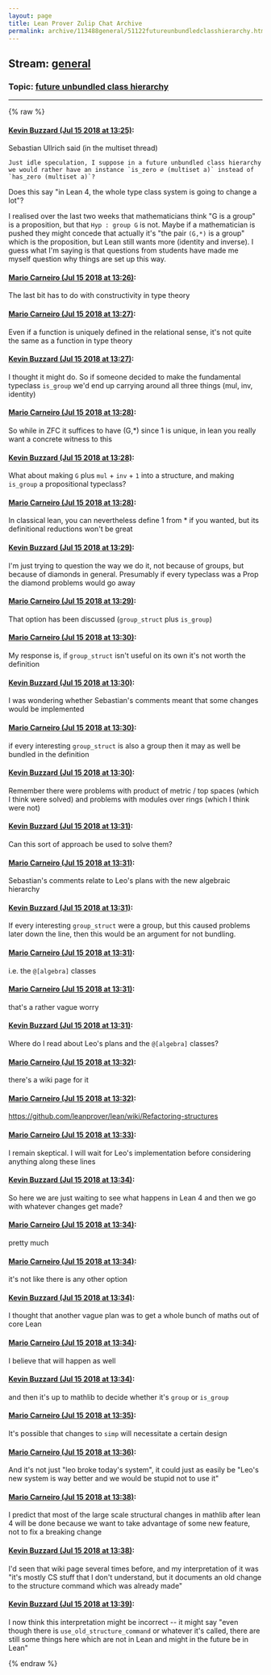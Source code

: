 ```yaml
---
layout: page
title: Lean Prover Zulip Chat Archive 
permalink: archive/113488general/51122futureunbundledclasshierarchy.html
---
```


## Stream: [general](index.html)
### Topic: [future unbundled class hierarchy](51122futureunbundledclasshierarchy.html)

---


{% raw %}
#### [ Kevin Buzzard (Jul 15 2018 at 13:25)](https://leanprover.zulipchat.com/#narrow/stream/113488-general/topic/future%20unbundled%20class%20hierarchy/near/129698387):
Sebastian Ullrich said (in the multiset thread)

```quote
Just idle speculation, I suppose in a future unbundled class hierarchy we would rather have an instance `is_zero ∅ (multiset a)` instead of `has_zero (multiset a)`?
```

Does this say "in Lean 4, the whole type class system is going to change a lot"? 

I realised over the last two weeks that mathematicians think "G is a group" is a proposition, but that `Hyp : group G` is not. Maybe if a mathematician is pushed they might concede that actually it's "the pair `(G,*)` is a group" which is the proposition, but Lean still wants more (identity and inverse). I guess what I'm saying is that questions from students have made me myself question why things are set up this way.

#### [ Mario Carneiro (Jul 15 2018 at 13:26)](https://leanprover.zulipchat.com/#narrow/stream/113488-general/topic/future%20unbundled%20class%20hierarchy/near/129698439):
The last bit has to do with constructivity in type theory

#### [ Mario Carneiro (Jul 15 2018 at 13:27)](https://leanprover.zulipchat.com/#narrow/stream/113488-general/topic/future%20unbundled%20class%20hierarchy/near/129698457):
Even if a function is uniquely defined in the relational sense, it's not quite the same as a function in type theory

#### [ Kevin Buzzard (Jul 15 2018 at 13:27)](https://leanprover.zulipchat.com/#narrow/stream/113488-general/topic/future%20unbundled%20class%20hierarchy/near/129698464):
I thought it might do. So if someone decided to make the fundamental typeclass `is_group` we'd end up carrying around all three things (mul, inv, identity)

#### [ Mario Carneiro (Jul 15 2018 at 13:28)](https://leanprover.zulipchat.com/#narrow/stream/113488-general/topic/future%20unbundled%20class%20hierarchy/near/129698510):
So while in ZFC it suffices to have (G,*) since 1 is unique, in lean you really want a concrete witness to this

#### [ Kevin Buzzard (Jul 15 2018 at 13:28)](https://leanprover.zulipchat.com/#narrow/stream/113488-general/topic/future%20unbundled%20class%20hierarchy/near/129698514):
What about making `G` plus `mul` + `inv` + `1` into a structure, and making `is_group` a propositional typeclass?

#### [ Mario Carneiro (Jul 15 2018 at 13:28)](https://leanprover.zulipchat.com/#narrow/stream/113488-general/topic/future%20unbundled%20class%20hierarchy/near/129698516):
In classical lean, you can nevertheless define 1 from * if you wanted, but its definitional reductions won't be great

#### [ Kevin Buzzard (Jul 15 2018 at 13:29)](https://leanprover.zulipchat.com/#narrow/stream/113488-general/topic/future%20unbundled%20class%20hierarchy/near/129698524):
I'm just trying to question the way we do it, not because of groups, but because of diamonds in general. Presumably if every typeclass was a Prop the diamond problems would go away

#### [ Mario Carneiro (Jul 15 2018 at 13:29)](https://leanprover.zulipchat.com/#narrow/stream/113488-general/topic/future%20unbundled%20class%20hierarchy/near/129698526):
That option has been discussed (`group_struct` plus `is_group`)

#### [ Mario Carneiro (Jul 15 2018 at 13:30)](https://leanprover.zulipchat.com/#narrow/stream/113488-general/topic/future%20unbundled%20class%20hierarchy/near/129698572):
My response is, if `group_struct` isn't useful on its own it's not worth the definition

#### [ Kevin Buzzard (Jul 15 2018 at 13:30)](https://leanprover.zulipchat.com/#narrow/stream/113488-general/topic/future%20unbundled%20class%20hierarchy/near/129698575):
I was wondering whether Sebastian's comments meant that some changes would be implemented

#### [ Mario Carneiro (Jul 15 2018 at 13:30)](https://leanprover.zulipchat.com/#narrow/stream/113488-general/topic/future%20unbundled%20class%20hierarchy/near/129698582):
if every interesting `group_struct` is also a group then it may as well be bundled in the definition

#### [ Kevin Buzzard (Jul 15 2018 at 13:30)](https://leanprover.zulipchat.com/#narrow/stream/113488-general/topic/future%20unbundled%20class%20hierarchy/near/129698584):
Remember there were problems with product of metric / top spaces (which I think were solved) and problems with modules over rings (which I think were not)

#### [ Kevin Buzzard (Jul 15 2018 at 13:31)](https://leanprover.zulipchat.com/#narrow/stream/113488-general/topic/future%20unbundled%20class%20hierarchy/near/129698590):
Can this sort of approach be used to solve them?

#### [ Mario Carneiro (Jul 15 2018 at 13:31)](https://leanprover.zulipchat.com/#narrow/stream/113488-general/topic/future%20unbundled%20class%20hierarchy/near/129698596):
Sebastian's comments relate to Leo's plans with the new algebraic hierarchy

#### [ Kevin Buzzard (Jul 15 2018 at 13:31)](https://leanprover.zulipchat.com/#narrow/stream/113488-general/topic/future%20unbundled%20class%20hierarchy/near/129698597):
If every interesting `group_struct` were a group, but this caused problems later down the line, then this would be an argument for not bundling.

#### [ Mario Carneiro (Jul 15 2018 at 13:31)](https://leanprover.zulipchat.com/#narrow/stream/113488-general/topic/future%20unbundled%20class%20hierarchy/near/129698598):
i.e. the `@[algebra]` classes

#### [ Mario Carneiro (Jul 15 2018 at 13:31)](https://leanprover.zulipchat.com/#narrow/stream/113488-general/topic/future%20unbundled%20class%20hierarchy/near/129698601):
that's a rather vague worry

#### [ Kevin Buzzard (Jul 15 2018 at 13:31)](https://leanprover.zulipchat.com/#narrow/stream/113488-general/topic/future%20unbundled%20class%20hierarchy/near/129698602):
Where do I read about Leo's plans and the `@[algebra]` classes?

#### [ Mario Carneiro (Jul 15 2018 at 13:32)](https://leanprover.zulipchat.com/#narrow/stream/113488-general/topic/future%20unbundled%20class%20hierarchy/near/129698641):
there's a wiki page for it

#### [ Mario Carneiro (Jul 15 2018 at 13:32)](https://leanprover.zulipchat.com/#narrow/stream/113488-general/topic/future%20unbundled%20class%20hierarchy/near/129698644):
https://github.com/leanprover/lean/wiki/Refactoring-structures

#### [ Mario Carneiro (Jul 15 2018 at 13:33)](https://leanprover.zulipchat.com/#narrow/stream/113488-general/topic/future%20unbundled%20class%20hierarchy/near/129698654):
I remain skeptical. I will wait for Leo's implementation before considering anything along these lines

#### [ Kevin Buzzard (Jul 15 2018 at 13:34)](https://leanprover.zulipchat.com/#narrow/stream/113488-general/topic/future%20unbundled%20class%20hierarchy/near/129698667):
So here we are just waiting to see what happens in Lean 4 and then we go with whatever changes get made?

#### [ Mario Carneiro (Jul 15 2018 at 13:34)](https://leanprover.zulipchat.com/#narrow/stream/113488-general/topic/future%20unbundled%20class%20hierarchy/near/129698695):
pretty much

#### [ Mario Carneiro (Jul 15 2018 at 13:34)](https://leanprover.zulipchat.com/#narrow/stream/113488-general/topic/future%20unbundled%20class%20hierarchy/near/129698698):
it's not like there is any other option

#### [ Kevin Buzzard (Jul 15 2018 at 13:34)](https://leanprover.zulipchat.com/#narrow/stream/113488-general/topic/future%20unbundled%20class%20hierarchy/near/129698699):
I thought that another vague plan was to get a whole bunch of maths out of core Lean

#### [ Mario Carneiro (Jul 15 2018 at 13:34)](https://leanprover.zulipchat.com/#narrow/stream/113488-general/topic/future%20unbundled%20class%20hierarchy/near/129698703):
I believe that will happen as well

#### [ Kevin Buzzard (Jul 15 2018 at 13:34)](https://leanprover.zulipchat.com/#narrow/stream/113488-general/topic/future%20unbundled%20class%20hierarchy/near/129698706):
and then it's up to mathlib to decide whether it's `group` or `is_group`

#### [ Mario Carneiro (Jul 15 2018 at 13:35)](https://leanprover.zulipchat.com/#narrow/stream/113488-general/topic/future%20unbundled%20class%20hierarchy/near/129698713):
It's possible that changes to `simp` will necessitate a certain design

#### [ Mario Carneiro (Jul 15 2018 at 13:36)](https://leanprover.zulipchat.com/#narrow/stream/113488-general/topic/future%20unbundled%20class%20hierarchy/near/129698767):
And it's not just "leo broke today's system", it could just as easily be "Leo's new system is way better and we would be stupid not to use it"

#### [ Mario Carneiro (Jul 15 2018 at 13:38)](https://leanprover.zulipchat.com/#narrow/stream/113488-general/topic/future%20unbundled%20class%20hierarchy/near/129698819):
I predict that most of the large scale structural changes in mathlib after lean 4 will be done because we want to take advantage of some new feature, not to fix a breaking change

#### [ Kevin Buzzard (Jul 15 2018 at 13:38)](https://leanprover.zulipchat.com/#narrow/stream/113488-general/topic/future%20unbundled%20class%20hierarchy/near/129698841):
I'd seen that wiki page several times before, and my interpretation of it was "it's mostly CS stuff that I don't understand, but it documents an old change to the structure command which was already made"

#### [ Kevin Buzzard (Jul 15 2018 at 13:39)](https://leanprover.zulipchat.com/#narrow/stream/113488-general/topic/future%20unbundled%20class%20hierarchy/near/129698852):
I now think this interpretation might be incorrect -- it might say "even though there is `use_old_structure_command` or whatever it's called, there are still some things here which are not in Lean and might in the future be in Lean"


{% endraw %}
